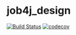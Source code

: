 # job4j_design

[![Build Status](https://travis-ci.org/ProstoARS/job4j_design.svg?branch=master)](https://travis-ci.org/ProstoARS/job4j_design)
[![codecov](https://codecov.io/gh/ProstoARS/job4j_design/branch/master/graph/badge.svg?token=EWLTVPPDQU)](https://codecov.io/gh/ProstoARS/job4j_design)